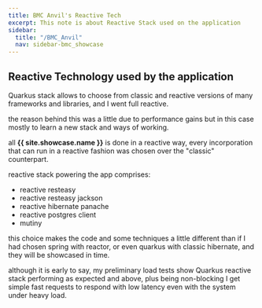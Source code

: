 ```yaml
---
title: BMC Anvil's Reactive Tech
excerpt: This note is about Reactive Stack used on the application
sidebar:
  title: "/BMC_Anvil"
  nav: sidebar-bmc_showcase
---
```


## Reactive Technology used by the application

Quarkus stack allows to choose from classic and reactive versions of many frameworks and libraries, and I went full reactive.

the reason behind this was a little due to performance gains but in this case mostly to learn a new stack and ways of working.

all **{{ site.showcase.name }}** is done in a reactive way, every incorporation that can run in a reactive fashion was chosen over the "classic"
counterpart.

reactive stack powering the app comprises:

* reactive resteasy
* reactive resteasy jackson
* reactive hibernate panache
* reactive postgres client
* mutiny

this choice makes the code and some techniques a little different than if I had chosen spring with reactor, or even quarkus with classic
hibernate, and they will be showcased in time.

although it is early to say, my preliminary load tests show Quarkus reactive stack performing as expected and above, plus being non-blocking
I get simple fast requests to respond with low latency even with the system under heavy load.
